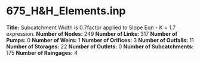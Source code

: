 # 675_H&H_Elements.inp
**Title:** Subcatchment Width is 0.7factor applied to Slope Eqn - K = 1.7 expression.
**Number of Nodes:** 249
**Number of Links:** 317
**Number of Pumps:** 0
**Number of Weirs:** 1
**Number of Orifices:** 3
**Number of Outfalls:** 11
**Number of Storages:** 22
**Number of Outlets:** 0
**Number of Subcatchments:** 175
**Number of Raingages:** 4
